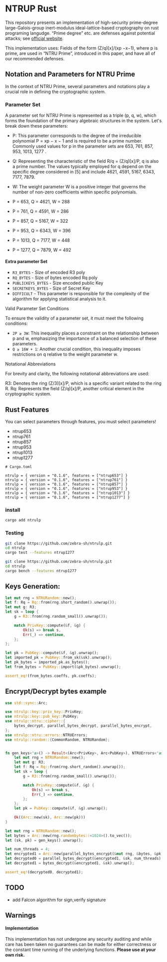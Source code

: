 
# NTRUP Rust

This repository presents an implementation of high-security prime-degree large-Galois-group inert-modulus ideal-lattice-based cryptography on rust programing langudge.
“Prime degree” etc. are defenses against potential attacks; see [official website](https://www.ntru.org/).

This implementation uses: Fields of the form (Z/q)[x]/(xp −x−1), where p is prime, are used in “NTRU Prime”, introduced in this paper, and have all of our recommended defenses.

## Notation and Parameters for NTRU Prime

In the context of NTRU Prime, several parameters and notations
play a crucial role in defining the cryptographic system.

### Parameter Set

A parameter set for NTRU Prime is represented as a triple (p, q, w), 
which forms the foundation of the primary algebraic structures in the system.
Let's break down these parameters:

 * P: This parameter corresponds to the degree of the irreducible polynomial P = xp − x − 1 and is required to be a prime number. Commonly used values for p in the parameter sets are 653, 761, 857, 953, 1013, 1277  .
 * Q: Representing the characteristic of the field R/q = (Z/q)[x]/P, q is also a prime number. The values typically employed for q depend on the specific degree considered in [5] and include 4621, 4591, 5167, 6343, 7177, 7879.
 * W: The weight parameter W is a positive integer that governs the number of non-zero coefficients within specific polynomials.

 * P = 653, Q = 4621, W = 288
 * P = 761, Q = 4591, W = 286
 * P = 857, Q = 5167, W = 322
 * P = 953, Q = 6343, W = 396
 * P = 1013, Q = 7177, W = 448
 * P = 1277, Q = 7879, W = 492

#### Extra parameter Set
 * `R3_BYTES` - Size of encoded R3 poly
 * `RQ_BYTES` - Size of bytes encoded Rq poly
 * `PUBLICKEYS_BYTES` - Size encoded public Key
 * `SECRETKEYS_BYTES` - Size of Secret Key
 * `DIFFICULT` - This parameter is responsible for the complexity of the algorithm for applying statistical analysis to it.

Valid Parameter Set Conditions

To ensure the validity of a parameter set, it must meet the following conditions:

 * `2P ≥ 3W`: This inequality places a constraint on the relationship between p and w, emphasizing the importance of a balanced selection of these parameters.
 * `Q ≥ 16W + 1`: Another crucial condition, this inequality imposes restrictions on q relative to the weight parameter w.

Notational Abbreviations

For brevity and clarity, the following notational abbreviations are used:

R3: Denotes the ring (Z/3)[x]/P, which is a specific variant related to the ring R.
Rq: Represents the field (Z/q)[x]/P, another critical element in the cryptographic system.

## Rust Features

You can select parameters through features, you must select parameters!

 * ntrup653
 * ntrup761
 * ntrup857
 * ntrup953
 * ntrup1013
 * ntrup1277

```
# Cargo.toml

ntrulp = { version = "0.1.6", features = ["ntrup653"] }
ntrulp = { version = "0.1.6", features = ["ntrup761"] }
ntrulp = { version = "0.1.6", features = ["ntrup857"] }
ntrulp = { version = "0.1.6", features = ["ntrup953"] }
ntrulp = { version = "0.1.6", features = ["ntrup1013"] }
ntrulp = { version = "0.1.6", features = ["ntrup1277"] }
```


### install
```bash
cargo add ntrulp
```



### Testing

```bash
git clone https://github.com/zebra-sh/ntrulp.git
cd ntrulp
cargo test --features ntrup1277

```

```bash
git clone https://github.com/zebra-sh/ntrulp.git
cd ntrulp
cargo bench --features ntrup1277
```
## Keys Generation:
```rust
let mut rng = NTRURandom::new();
let f: Rq = Rq::from(rng.short_random().unwrap());
let mut g: R3;
let sk = loop {
    g = R3::from(rng.random_small().unwrap());

    match PrivKey::compute(&f, &g) {
        Ok(s) => break s,
        Err(_) => continue,
    };
};

let pk = PubKey::compute(&f, &g).unwrap();
let imported_pk = PubKey::from_sk(&sk).unwrap();
let pk_bytes = imported_pk.as_bytes();
let from_bytes = PubKey::import(&pk_bytes).unwrap();

assert_eq!(from_bytes.coeffs, pk.coeffs);
```
## Encrypt/Decrypt bytes example
```rust
use std::sync::Arc;

use ntrulp::key::priv_key::PrivKey;
use ntrulp::key::pub_key::PubKey;
use ntrulp::ntru::cipher::{
    bytes_decrypt, parallel_bytes_decrypt, parallel_bytes_encrypt, 
};
use ntrulp::ntru::errors::NTRUErrors;
use ntrulp::random::{CommonRandom, NTRURandom};


fn gen_keys<'a>() -> Result<(Arc<PrivKey>, Arc<PubKey>), NTRUErrors<'a>> {
    let mut rng = NTRURandom::new();
    let mut g: R3;
    let f: Rq = Rq::from(rng.short_random().unwrap());
    let sk = loop {
        g = R3::from(rng.random_small().unwrap());

        match PrivKey::compute(&f, &g) {
            Ok(s) => break s,
            Err(_) => continue,
        };
    };
    let pk = PubKey::compute(&f, &g).unwrap();

    Ok((Arc::new(sk), Arc::new(pk)))
}

let mut rng = NTRURandom::new();
let bytes = Arc::new(rng.randombytes::<1024>().to_vec());
let (sk, pk) = gen_keys().unwrap();

let num_threads = 4;
let encrypted1 = Arc::new(parallel_bytes_encrypt(&mut rng, &bytes, &pk, num_threads).unwrap());
let decrypted0 = parallel_bytes_decrypt(&encrypted1, &sk, num_threads).unwrap();
let decrypted1 = bytes_decrypt(&encrypted1, &sk).unwrap();

assert_eq!(decrypted0, decrypted1);
```

## TODO
 - add Falcon algorithm for sign,verify signature

## Warnings

#### Implementation 
This implementation has not undergone any security auditing and while care has been taken no guarantees can be made for either correctness or the constant time running of the underlying functions. **Please use at your own risk.**
